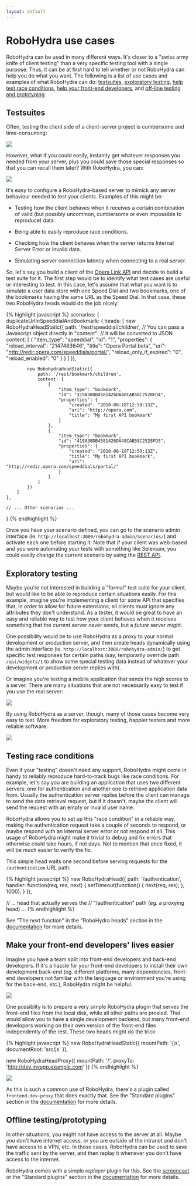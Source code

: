 ```yaml
---
layout: default
---
```

RoboHydra use cases
===================

RoboHydra can be used in many different ways. It's closer to a "swiss
army knife of client testing" than a very specific testing tool with a
single purpose. Thus, it can be at first hard to tell whether or not
RoboHydra can help you do what you want. The following is a list of
use cases and examples of what RoboHydra can do:
[testsuites](#testsuites), [exploratory
testing](#exploratory-testing), [help test race
conditions](#testing-race-conditions), [help your front-end
developers](#make-your-front-end-developers-lives-easier), and
[off-line testing and prototyping](#offline-testingprototyping).

Testsuites
----------

Often, testing the client side of a client-server project is
cumbersome and time-consuming:

<img src="../static/img/testsuite-comic1.png" />

However, what if you could easily, instantly get whatever responses
you needed from your server, plus you could save those special
responses so that you can recall them later? With RoboHydra, you can:

<img src="../static/img/testsuite-comic2.png" />

It's easy to configure a RoboHydra-based server to mimick any server
behaviour needed to test your clients. Examples of this might be:

* Testing how the client behaves when it receives a certain
combination of valid (but possibly uncommon, cumbersome or even
impossible to reproduce) data.

* Being able to easily reproduce race conditions.

* Checking how the client behaves when the server returns Internal
Server Error or invalid data.

* Simulating server connection latency when connecting to a real
server.

So, let's say you build a client of the [Opera Link
API](http://dev.opera.com/articles/view/introducing-the-opera-link-api/)
and decide to build a test suite for it. The first step would be to
identify what test cases are useful or interesting to test. In this
case, let's assume that what you want is to simulate a user data store
with one Speed Dial and two bookmarks, one of the bookmarks having the
same URL as the Speed Dial. In that case, these two RoboHydra heads
would do the job nicely:

{% highlight javascript %}
scenarios: {
    duplicateUrlInSpeeddialAndBookmark: {
        heads: [
            new RoboHydraHeadStatic({
                path: '/rest/speeddial/children',
                // You can pass a Javascript object directly in "content":
                // it will be converted to JSON
                content: [
                    {
                        "item_type": "speeddial",
                        "id": "1",
                        "properties": {
                            "reload_interval": "2147483646",
                            "title": "Opera Portal beta",
                            "uri": "http://redir.opera.com/speeddials/portal/",
                            "reload_only_if_expired": "0",
                            "reload_enabled": "0"
                        }
                    }
                ]
            }),

            new RoboHydraHeadStatic({
                path: '/rest/bookmark/children',
                content: [
                    {
                        "item_type": "bookmark",
                        "id": "319A38DB4581426DA48CAB58C2528FD4",
                        "properties": {
                            "created": "2010-08-18T12:59:13Z",
                            "uri": "http://opera.com",
                            "title": "My first API bookmark"
                        }
                    },
                    {
                        "item_type": "bookmark",
                        "id": "419A38DB4581426DA48CAB58C2528FD5",
                        "properties": {
                            "created": "2010-08-18T12:59:13Z",
                            "title": "My first API bookmark",
                            "uri": "http://redir.opera.com/speeddials/portal/"
                        }
                    }
                ]
            })
        ]
    },

    // ... Other scenarios ...
}
{% endhighlight %}

Once you have your scenario defined, you can go to the scenario admin
interface (ie. `http://localhost:3000/robohydra-admin/scenarios/`) and
activate each one before starting it. Note that if your client was
web-based and you were automating your tests with something like
Selenium, you could easily change the current scenario by using the
[REST API](/docs/head/rest/).


Exploratory testing
-------------------

Maybe you're not interested in building a "formal" test suite for your
client, but would like to be able to reproduce certain situations
easily. For this example, imagine you're implementing a client for
some API that specifies that, in order to allow for future extensions,
all clients must ignore any attributes they don't understand. As a
tester, it would be great to have an easy and reliable way to test how
your client behaves when it receives something that the _current_
server _never_ sends, but a _future_ server _might_.

One possibility would be to use RoboHydra as a proxy to your normal
development or production server, and then create heads dynamically using
the admin interface (ie. `http://localhost:3000/robohydra-admin/`) to get
specific test responses for certain paths (say, temporarily override
path `/api/widgets/1` to show some special testing data instead of
whatever your development or production server replies with).

Or imagine you're testing a mobile application that sends the high
scores to a server. There are many situations that are not necessarily
easy to test if you use the real server:

<img src="../static/img/exploratory-comic1.png" />

By using RoboHydra as a server, though, many of those cases become
very easy to test. More freedom for exploratory testing, happier
testers and more reliable software:

<img src="../static/img/exploratory-comic2.png" />


Testing race conditions
-----------------------

Even if your "testing" doesn't need any support, RoboHydra might come
in handy to reliably reproduce hard-to-track bugs like race
conditions.  For example, let's say you are building an application
that uses two different servers: one for authentication and another
one to retrieve application data from. Usually the authentication
server replies before the client can manage to send the data retrieval
request, but if it doesn't, maybe the client will send the request
with an empty or invalid user name.

RoboHydra allows you to set up this "race condition" in a reliable
way, making the authentication request take a couple of seconds to
respond, or maybe respond with an internal server error or not respond
at all. This usage of RoboHydra might make it trivial to debug and fix
errors that otherwise could take hours, if not days. Not to mention
that once fixed, it will be much easier to verify the fix.

This simple head waits one second before serving requests for the
`/authentication` URL path:

{% highlight javascript %}
new RoboHydraHead({
    path: '/authentication',
    handler: function(req, res, next) {
        setTimeout(function() {
            next(req, res);
        }, 1000);
    }
}),

// ... head that actually serves the
// "/authentication" path (eg. a proxying head) ...
{% endhighlight %}

See "The next function" in the "RoboHydra heads" section in the
[documentation](/docs/) for more details.


Make your front-end developers' lives easier
--------------------------------------------

Imagine you have a team split into front-end developers and back-end
developers. If it's a hassle for your front-end developers to install
their own development back-end (eg. different platforms, many
dependencies, front-end developers not familiar with the language or
environment you're using for the back-end, etc.), RoboHydra might be
helpful.

<img src="../static/img/frontend-comic1.png" />

One possiblity is to prepare a very simple RoboHydra plugin that
serves the front-end files from the local disk, while all other paths
are proxied. That would allow you to have a single development
backend, but many front-end developers working on their own version of
the front-end files independently of the rest. These two heads might
do the trick:

{% highlight javascript %}
new RoboHydraHeadStatic({
    mountPath: '/js',
    documentRoot: 'src/js'
}),

new RoboHydraHeadProxy({
    mountPath: '/',
    proxyTo: 'http://dev.myapp.example.com'
})
{% endhighlight %}

<img src="../static/img/frontend-comic2.png" />

As this is such a common use of RoboHydra, there's a plugin called
`frontend-dev-proxy` that does exactly that. See the "Standard
plugins" section in the [documentation](/docs/) for more details.


Offline testing/prototyping
---------------------------

In other situations, you might not have access to the server at
all. Maybe you don't have internet access, or you are outside of the
intranet and don't have access to a VPN, etc. In those cases,
RoboHydra can be used to save the traffic sent by the server, and then
replay it whenever you don't have access to the internet.

RoboHydra comes with a simple _replayer_ plugin for this. See the
[screencast](http://www.youtube.com/watch?v=tuEOSoi0RFM) or the
"Standard plugins" section in the [documentation](/docs/) for more
details.
